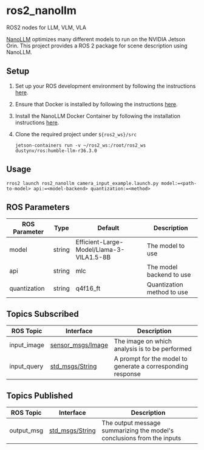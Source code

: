# ros2_nanollm
ROS2 nodes for LLM, VLM, VLA

[NanoLLM](https://github.com/dusty-nv/NanoLLM/tree/main) optimizes many different models to run on the NVIDIA Jetson Orin. This project provides a ROS 2 package for scene description using NanoLLM. 


## Setup 

1. Set up your ROS development environment by following the instructions [here](https://docs.ros.org/en/humble/Installation.html).
2. Ensure that Docker is installed by following the instructions [here](https://docs.docker.com/engine/install/).
3. Install the NanoLLM Docker Container by following the installation instructions [here](https://dusty-nv.github.io/NanoLLM/install.html).
4. Clone the required project under ```${ros2_ws}/src```
   
   ```
   jetson-containers run -v ~/ros2_ws:/root/ros2_ws dustynv/ros:humble-llm-r36.3.0
   ```

## Usage

```rros2 launch ros2_nanollm camera_input_example.launch.py model:=<path-to-model> api:=<model-backend> quantization:=<method>```

## ROS Parameters

| ROS Parameter | Type | Default | Description |
| --- | --- | --- | --- |
| model | string | Efficient-Large-Model/Llama-3-VILA1.5-8B | The model to use |
| api | string | mlc | The model backend to use |
| quantization | string | q4f16_ft | Quantization method to use |

## Topics Subscribed

| ROS Topic | Interface | Description |
| --- | --- | --- |
| input_image | [sensor_msgs/Image](https://github.com/ros2/common_interfaces/blob/humble/sensor_msgs/msg/Image.msg) | The image on which analysis is to be performed |
| input_query | [std_msgs/String](https://github.com/ros2/common_interfaces/blob/humble/std_msgs/msg/String.msg) | A prompt for the model to generate a corresponding response |

## Topics Published

| ROS Topic | Interface | Description |
| --- | --- | --- |
| output_msg | [std_msgs/String](https://github.com/ros2/common_interfaces/blob/humble/std_msgs/msg/String.msg) | The output message summarizing the model's conclusions from the inputs |
